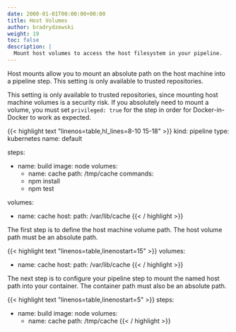 ```yaml
---
date: 2000-01-01T00:00:00+00:00
title: Host Volumes
author: bradrydzewski
weight: 19
toc: false
description: |
  Mount host volumes to access the host filesystem in your pipeline.
---
```


Host mounts allow you to mount an absolute path on the host machine into a pipeline step. This setting is only available to trusted repositories.

<div class="alert alert-warn">
This setting is only available to trusted repositories, since mounting host machine volumes is a security risk. If you absolutely need to mount a volume, you must set <code>privileged: true</code> for the step in order for Docker-in-Docker to work as expected.
</div>

{{< highlight text "linenos=table,hl_lines=8-10 15-18" >}}
kind: pipeline
type: kubernetes
name: default

steps:
- name: build
  image: node
  volumes:
  - name: cache
    path: /tmp/cache
  commands:
  - npm install
  - npm test

volumes:
- name: cache
  host:
    path: /var/lib/cache
{{< / highlight >}}

The first step is to define the host machine volume path. The host volume path must be an absolute path.

{{< highlight text "linenos=table,linenostart=15" >}}
volumes:
- name: cache
  host:
    path: /var/lib/cache
{{< / highlight >}}

The next step is to configure your pipeline step to mount the named host path into your container. The container path must also be an absolute path.

{{< highlight text "linenos=table,linenostart=5" >}}
steps:
- name: build
  image: node
  volumes:
  - name: cache
    path: /tmp/cache
{{< / highlight >}}
